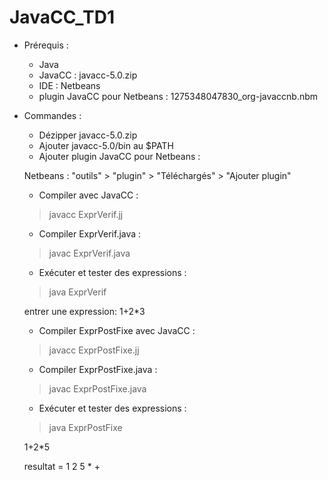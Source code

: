 # JavaCC_TD1

- Prérequis :
	- Java
	- JavaCC : javacc-5.0.zip
	- IDE : Netbeans
	- plugin JavaCC pour Netbeans : 1275348047830_org-javaccnb.nbm

- Commandes :
	- Dézipper javacc-5.0.zip
	- Ajouter javacc-5.0/bin au $PATH
	- Ajouter plugin JavaCC pour Netbeans :
	
	Netbeans : "outils" > "plugin" > "Téléchargés" > "Ajouter plugin"
 
	- Compiler avec JavaCC :
	> javacc ExprVerif.jj

	- Compiler ExprVerif.java :
	> javac ExprVerif.java

	- Exécuter et tester des expressions :
	> java ExprVerif

	entrer une expression: 1+2*3

	- Compiler ExprPostFixe avec JavaCC :
	> javacc ExprPostFixe.jj

	- Compiler ExprPostFixe.java :
	> javac ExprPostFixe.java

	- Exécuter et tester des expressions :
	> java ExprPostFixe

	1+2*5

	resultat = 1 2 5 * +

